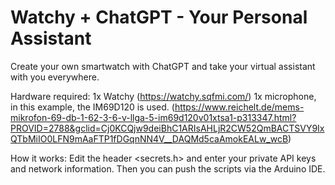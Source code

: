 # Watchy + ChatGPT - Your Personal Assistant

Create your own smartwatch with ChatGPT and take your virtual assistant with you everywhere.

Hardware required:
1x Watchy (https://watchy.sqfmi.com/)
1x microphone, in this example, the IM69D120 is used. (https://www.reichelt.de/mems-mikrofon-69-db-1-62-3-6-v-llga-5-im69d120v01xtsa1-p313347.html?PROVID=2788&gclid=Cj0KCQjw9deiBhC1ARIsAHLjR2CW52QmBACTSVY9IxQTbMiIO0LFN9mAaFTP1fDGqnNN4V__DAQMd5caAmokEALw_wcB)

How it works:
Edit the header <secrets.h> and enter your private API keys and network information. Then you can push the scripts via the Arduino IDE.
